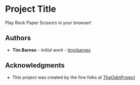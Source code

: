 # Project Title

Play Rock Paper Scissors in your browser!

## Authors

* **Tim Barnes** - *Initial work* - [timcbarnes](https://github.com/timcbarnes)

## Acknowledgments

* This project was created by the fine folks at [TheOdinProject](https://github.com/TheOdinProject)